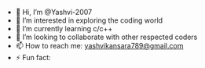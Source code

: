 - 👋 Hi, I’m @Yashvi-2007
- 👀 I’m interested in exploring the coding world
- 🌱 I’m currently learning c/c++
- 💞️ I’m looking to collaborate with other respected coders
- 📫 How to reach me: yashvikansara789@gmail.com
- ⚡ Fun fact: 

<!---
Yashvi-2007/Yashvi-2007 is a ✨ special ✨ repository because its `README.md` (this file) appears on your GitHub profile.
You can click the Preview link to take a look at your changes.
--->
